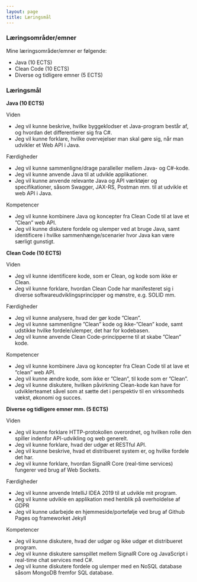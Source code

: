 ```yaml
---
layout: page
title: Læringsmål
---
```


### Læringsområder/emner

Mine læringsområder/emner er følgende:

- Java (10 ECTS)
- Clean Code (10 ECTS)
- Diverse og tidligere emner (5 ECTS)

### Læringsmål

**Java (10 ECTS)**

Viden
-	Jeg vil kunne beskrive, hvilke byggeklodser et Java-program består af, og hvordan det differentierer sig fra C#.
-	Jeg vil kunne forklare, hvilke overvejelser man skal gøre sig, når man udvikler et Web API i Java.

Færdigheder
-	Jeg vil kunne sammenligne/drage paralleller mellem Java- og C#-kode.
-	Jeg vil kunne anvende Java til at udvikle applikationer.
-	Jeg vil kunne anvende relevante Java og API værktøjer og specifikationer, såsom Swagger, JAX-RS, Postman mm. til at udvikle et web API i Java.

Kompetencer
-	Jeg vil kunne kombinere Java og koncepter fra Clean Code til at lave et ”Clean” web API.
-	Jeg vil kunne diskutere fordele og ulemper ved at bruge Java, samt identificere i hvilke sammenhænge/scenarier hvor Java kan være særligt gunstigt.

**Clean Code (10 ECTS)**

Viden
-	Jeg vil kunne identificere kode, som er Clean, og kode som ikke er Clean.
-	Jeg vil kunne forklare, hvordan Clean Code har manifesteret sig i diverse softwareudviklingsprincipper og mønstre, e.g. SOLID mm.

Færdigheder
-	Jeg vil kunne analysere, hvad der gør kode ”Clean”.
-	Jeg vil kunne sammenligne ”Clean” kode og ikke-”Clean” kode, samt udstikke hvilke fordele/ulemper, det har for kodebasen.
-	Jeg vil kunne anvende Clean Code-principperne til at skabe ”Clean” kode.

Kompetencer
-	Jeg vil kunne kombinere Java og koncepter fra Clean Code til at lave et ”clean” web API.
-	Jeg vil kunne ændre kode, som ikke er ”Clean”, til kode som er ”Clean”.
-	Jeg vil kunne diskutere, hvilken påvirkning Clean-kode kan have for udviklerteamet såvel som at sætte det i perspektiv til en virksomheds vækst, økonomi og succes.

**Diverse og tidligere emner mm. (5 ECTS)**

Viden
-	Jeg vil kunne forklare HTTP-protokollen overordnet, og hvilken rolle den spiller indenfor API-udvikling og web generelt.
-	Jeg vil kunne forklare, hvad der udgør et RESTful API.
-	Jeg vil kunne beskrive, hvad et distribueret system er, og hvilke fordele det har.
-	Jeg vil kunne forklare, hvordan SignalR Core (real-time services) fungerer ved brug af Web Sockets.

Færdigheder
-	Jeg vil kunne anvende IntelliJ IDEA 2019 til at udvikle mit program.
-	Jeg vil kunne udvikle en applikation med henblik på overholdelse af GDPR
-	Jeg vil kunne udarbejde en hjemmeside/portefølje ved brug af Github Pages og frameworket Jekyll

Kompetencer
-	Jeg vil kunne diskutere, hvad der udgør og ikke udgør et distribueret program.
-	Jeg vil kunne diskutere samspillet mellem SignalR Core og JavaScript i real-time chat services med C#.
-	Jeg vil kunne diskutere fordele og ulemper med en NoSQL database såsom MongoDB fremfor SQL database.

